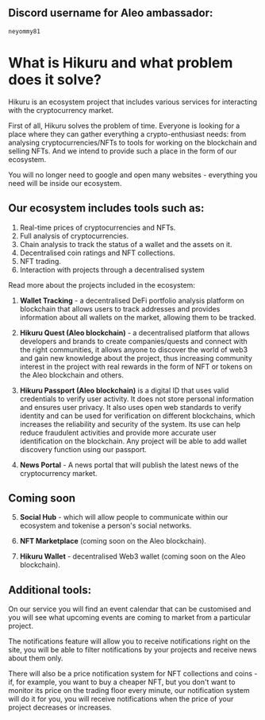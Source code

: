 <!-- [![Follow us on Twitter](https://img.shields.io/badge/Twitter-%231DA1F2.svg?style=for-the-badge&logo=Twitter&logoColor=white)](https://twitter.com/HikuruOfficial)
 [![Join our Discord](https://img.shields.io/badge/Discord-%235865F2.svg?style=for-the-badge&logo=discord&logoColor=white)](https://discord.gg/mevde2mRSw)
[![Telegram](https://img.shields.io/badge/Telegram-%235865F2.svg?style=for-the-badge&logo=telegram&logoColor=white)](https://t.me/HikuruOfficial)-->

## Discord username for Aleo ambassador: 
```
neyommy81
```

# What is Hikuru and what problem does it solve?

Hikuru is an ecosystem project that includes various services for interacting with the cryptocurrency market.

First of all, Hikuru solves the problem of time. Everyone is looking for a place where they can gather everything a crypto-enthusiast needs: from analysing cryptocurrencies/NFTs to tools for working on the blockchain and selling NFTs. And we intend to provide such a place in the form of our ecosystem.

You will no longer need to google and open many websites - everything you need will be inside our ecosystem.


## Our ecosystem includes tools such as: 

1. Real-time prices of cryptocurrencies and NFTs.
2. Full analysis of cryptocurrencies.
3. Chain analysis to track the status of a wallet and the assets on it. 
4. Decentralised coin ratings and NFT collections.
5. NFT trading.
6. Interaction with projects through a decentralised system

Read more about the projects included in the ecosystem:

1. **Wallet Tracking** - a decentralised DeFi portfolio analysis platform on blockchain that allows users to track addresses and provides information about all wallets on the market, allowing them to be tracked.

2. **Hikuru Quest (Aleo blockchain)** - a decentralised platform that allows developers and brands to create companies/quests and connect with the right communities, it allows anyone to discover the world of web3 and gain new knowledge about the project, thus increasing community interest in the project with real rewards in the form of NFT or tokens on the Aleo blockchain and others.

3. **Hikuru Passport (Aleo blockchain)** is a digital ID that uses valid credentials to verify user activity. It does not store personal information and ensures user privacy. It also uses open web standards to verify identity and can be used for verification on different blockchains, which increases the reliability and security of the system. Its use can help reduce fraudulent activities and provide more accurate user identification on the blockchain. Any project will be able to add wallet discovery function using our passport.

4. **News Portal** - A news portal that will publish the latest news of the cryptocurrency market.


## Coming soon
5. **Social Hub** - which will allow people to communicate within our ecosystem and tokenise a person's social networks.

6. **NFT Marketplace** (coming soon on the Aleo blockchain).

7. **Hikuru Wallet** - decentralised Web3 wallet (coming soon on the Aleo blockchain).


## Additional tools:

On our service you will find an event calendar that can be customised and you will see what upcoming events are coming to market from a particular project. 

The notifications feature will allow you to receive notifications right on the site, you will be able to filter notifications by your projects and receive news about them only. 

There will also be a price notification system for NFT collections and coins - if, for example, you want to buy a cheaper NFT, but you don't want to monitor its price on the trading floor every minute, our notification system will do it for you, you will receive notifications when the price of your project decreases or increases.



